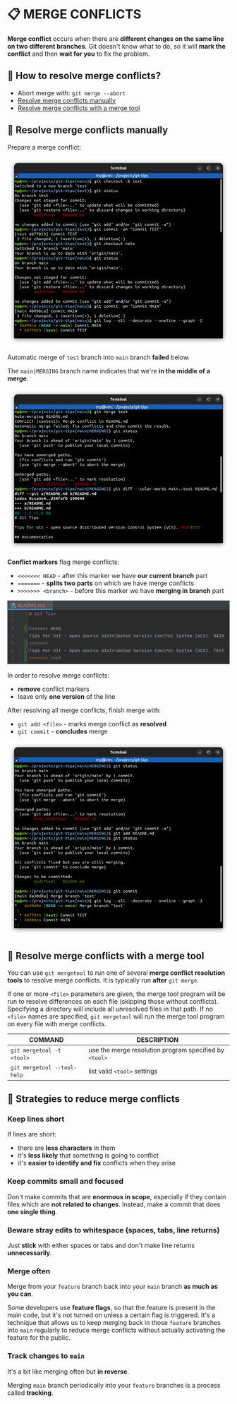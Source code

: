 # 📋 MERGE CONFLICTS

**Merge conflict** occurs when there are **different changes on the same line on two different branches**. Git doesn't know what to do, so it will **mark the conflict** and then **wait for you** to fix the problem.

## 📌 How to resolve merge conflicts?

- Abort merge with: `git merge --abort`
- [Resolve merge conflicts manually](#-resolve-merge-conflicts-manually)
- [Resolve merge conflicts with a merge tool](#-resolve-merge-conflicts-with-a-merge-tool)

## 📌 Resolve merge conflicts manually

Prepare a merge conflict:

![](images/git-merge-before.png)

Automatic merge of `test` branch into `main` branch **failed** below.

The `main|MERGING` branch name indicates that we're **in the middle of a merge**.

![](images/git-merge-conflicts.png)

**Conflict markers** flag merge conflicts:
- `<<<<<<< HEAD` - after this marker we have **our current branch** part
- `=======` - **splits two parts** on which we have merge conflicts
- `>>>>>>> <branch>` - before this marker we have **merging in branch** part

![](images/git-merge-conflict-markers.png)

In order to resolve merge conflicts:
- **remove** conflict markers
- leave only **one version** of the line

After resolving all merge conflicts, finish merge with:
- `git add <file>` - marks merge conflict as **resolved**
- `git commit` - **concludes** merge

![](images/git-merge-after.png)

## 📌 Resolve merge conflicts with a merge tool

You can use `git mergetool` to run one of several **merge conflict resolution tools** to resolve merge conflicts. It is typically run **after** `git merge`.

If one or more `<file>` parameters are given, the merge tool program will be run to resolve differences on each file (skipping those without conflicts). Specifying a directory will include all unresolved files in that path. If no `<file>` names are specified, `git mergetool` will run the merge tool program on every file with merge conflicts.

| COMMAND                     | DESCRIPTION                                            |
| --------------------------- | ------------------------------------------------------ |
| `git mergetool -t <tool>`   | use the merge resolution program specified by `<tool>` |
| `git mergetool --tool-help` | list valid `<tool>` settings                           |

## 📌 Strategies to reduce merge conflicts

### Keep lines short

If lines are short:
- there are **less characters** in them
- it's **less likely** that something is going to conflict
- it's **easier to identify and fix** conflicts when they arise

### Keep commits small and focused

Don't make commits that are **enormous in scope**, especially if they contain files which are **not related to changes**. Instead, make a commit that does **one single thing**.

### Beware stray edits to whitespace (spaces, tabs, line returns)

Just **stick** with either spaces or tabs and don't make line returns **unnecessarily**.

### Merge often

Merge from your `feature` branch back into your `main` branch **as much as you can**.

Some developers use **feature flags**, so that the feature is present in the main code, but it's not turned on unless a certain flag is triggered. It's a technique that allows us to keep merging back in those `feature` branches into `main` regularly to reduce merge conflicts without actually activating the feature for the public.

### Track changes to `main`

It's a bit like merging often but **in reverse**.

Merging `main` branch periodically into your `feature` branches is a process called **tracking**.